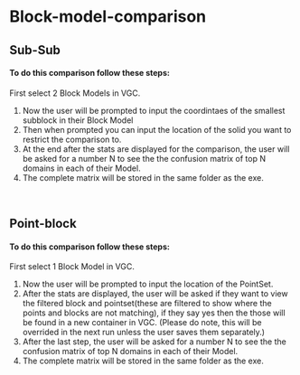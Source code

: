 <h1>Block-model-comparison</h1>
<h2>Sub-Sub</h2>
<h4>To do this comparison follow these steps:</h4>
<p>First select 2 Block Models in VGC.</p>
<ol>
<li>Now the user will be prompted to input the coordintaes of the smallest subblock in their Block Model</li>
<li>Then when prompted you can input the location of the solid you want to restrict the comparison to.</li>
<li>At the end after the stats are displayed for the comparison, the user will be asked for a number N to see the the confusion matrix of top N domains in each of their Model.</li>
<li>The complete matrix will be stored in the same folder as the exe.</li>
</ol>
<p>&nbsp;</p>
<h2>Point-block</h2>
<h4>To do this comparison follow these steps:</h4>
<p>First select 1 Block Model in VGC.</p>
<ol>
<li>Now the user will be prompted to input the location of the PointSet.</li>
<li>After the stats are displayed, the user will be asked if they want to view the filtered block and pointset(these are filtered to show where the points and blocks are not matching), if they say yes then the those will be found in a new container in VGC. (Please do note, this will be overrided in the next run unless the user saves them separately.)</li>
<li>After the last step, the user will be asked for a number N to see the the confusion matrix of top N domains in each of their Model.</li>
<li>The complete matrix will be stored in the same folder as the exe.</li>
</ol>
<p>&nbsp;</p>
